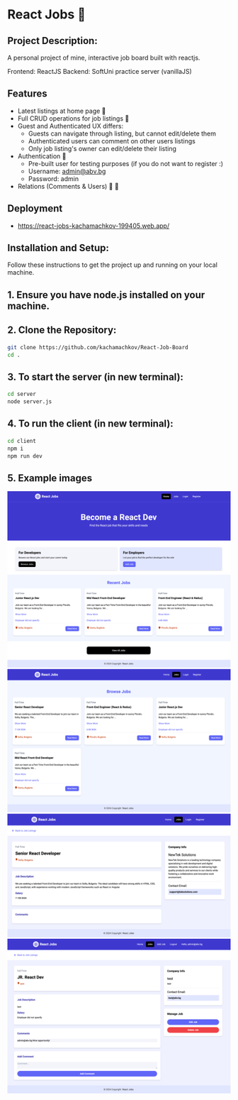 # React Jobs :briefcase:

## Project Description:

A personal project of mine, interactive job board built with reactjs.

Frontend: ReactJS
Backend: SoftUni practice server (vanillaJS)

## Features

- Latest listings at home page :green_book:
- Full CRUD operations for job listings :pushpin:
- Guest and Authenticated UX differs:
  - Guests can navigate through listing, but cannot edit/delete them
  - Authenticated users can comment on other users listings
  - Only job listing's owner can edit/delete their listing
- Authentication :closed_lock_with_key:
  - Pre-built user for testing purposes (if you do not want to register :)
  - Username: admin@abv.bg
  - Password: admin
- Relations (Comments & Users) :man: :woman:

## Deployment

- https://react-jobs-kachamachkov-199405.web.app/

## Installation and Setup:

Follow these instructions to get the project up and running on your local machine.

## 1. Ensure you have node.js installed on your machine.

## 2. Clone the Repository:

```bash
git clone https://github.com/kachamachkov/React-Job-Board
cd .
```

## 3. To start the server (in new terminal):

```bash
cd server
node server.js
```

## 4. To run the client (in new terminal):

```bash
cd client
npm i
npm run dev
```

## 5. Example images

![alt text](/client/public/images/image-1.png)
![alt text](/client/public/images/image-2.png)
![alt text](/client/public/images/image-3.png)
![alt text](/client/public/images/image-4.png)
